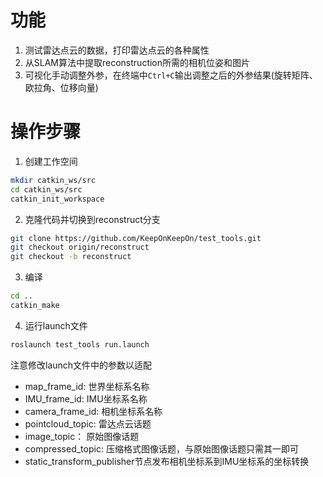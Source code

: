 # 功能
1. 测试雷达点云的数据，打印雷达点云的各种属性
2. 从SLAM算法中提取reconstruction所需的相机位姿和图片
3. 可视化手动调整外参，在终端中`Ctrl+C`输出调整之后的外参结果(旋转矩阵、欧拉角、位移向量)
  
# 操作步骤
1. 创建工作空间
```bash
mkdir catkin_ws/src
cd catkin_ws/src
catkin_init_workspace
```
2. 克隆代码并切换到reconstruct分支
```bash
git clone https://github.com/KeepOnKeepOn/test_tools.git
git checkout origin/reconstruct
git checkout -b reconstruct
```
3. 编译
```bash
cd ..
catkin_make
```
4. 运行launch文件
```bash
roslaunch test_tools run.launch
```
注意修改launch文件中的参数以适配
   - map_frame_id: 世界坐标系名称
   - IMU_frame_id: IMU坐标系名称
   - camera_frame_id: 相机坐标系名称 
   - pointcloud_topic: 雷达点云话题
   - image_topic： 原始图像话题
   - compressed_topic: 压缩格式图像话题，与原始图像话题只需其一即可
   - static_transform_publisher节点发布相机坐标系到IMU坐标系的坐标转换